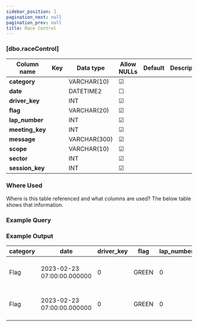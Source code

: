```yaml
---
sidebar_position: 1
pagination_next: null
pagination_prev: null
title: Race Control
---
```


### [dbo.raceControl]
| Column name | Key | Data type | Allow NULLs | Default | Description |
| ------- | ------- | ------- | ------- | ------- | ------- |
| **category** |  | VARCHAR(10) | ☑ |  |  | 
| **date** |  | DATETIME2 | ☐ |  |  | 
| **driver_key** |  | INT | ☑ |  |  | 
| **flag** |  | VARCHAR(20) | ☑ |  |  | 
| **lap_number** |  | INT | ☑ |  |  | 
| **meeting_key** |  | INT | ☑ |  |  | 
| **message** |  | VARCHAR(300) | ☑ |  |  | 
| **scope** |  | VARCHAR(10) | ☑ |  |  | 
| **sector** |  | INT | ☑ |  |  | 
| **session_key** |  | INT | ☑ |  |  | 

### Where Used
Where is this table referenced and what columns are used? The below table shows that information.

### Example Query

### Example Output

 |**category**|**date**|**driver_key**|**flag**|**lap_number**|**meeting_key**|**message**|**scope**|**sector**|**session_key**|  
 |---|---|---|---|---|---|---|---|---|---|  
 |Flag|2023-02-23 07:00:00.000000|0|GREEN|0|1140|GREEN LIGHT - PIT EXIT OPEN|Track|0|9222|  
 |Flag|2023-02-23 07:00:00.000000|0|GREEN|0|1140|GREEN LIGHT - PIT EXIT OPEN|Track|0|9222| 
